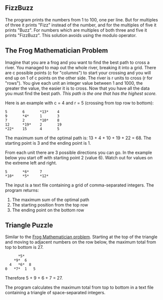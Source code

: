 FizzBuzz
--------

The program prints the numbers from 1 to 100, one per line. But for multiples
of three it prints "Fizz" instead of the number, and for the multiples of five it prints "Buzz". 
For numbers which are multiples of both three and five it prints "FizzBuzz". This solution avoids 
using the modulo operator.

The Frog Mathematician Problem
------------------------------

Imagine that you are a frog and you want to find the best path to cross a river. 
You managed to map out the whole river, breaking it into a grid.
There are c possible points (c for "columns") to start your crossing and you will end up on 1 of c 
points on the other side. The river is r units to cross (r for "rows"). 
You give each unit an integer value between 1 and 1000, the greater the value, the easier it is to 
cross. Now that you have all the data you must find the best path. 
*This path is the one that has the highest score.*

Here is an example with c = 4 and r = 5 (crossing from top row to bottom):

	5		6		*13*	4
	9		*4*		1		3
	7		2		*10*	8
	12		*19*	2		19
	*22*	15		4		5

The maximum sum of the optimal path is:
	13 + 4 + 10 + 19 + 22 = 68.
The starting point is 3 and the ending point is 1.

From each unit there are 3 possible directions you can go. In the example below you start off with 
starting point 2 (value 6).  Watch out for values on the extreme left and right.

	5		*6*		7
	*10*	*5*		*12*

The input is a text file containing a grid of comma-separated integers. The program returns:

1. The maximum sum of the optimal path
2. The starting position from the top row
3. The ending point on  the bottom row

Triangle Puzzle
---------------
Similar to the [Frog Mathematician problem](#the-frog-mathematician-problem). 
Starting at the top of the triangle and moving to adjacent numbers on the row below, 
the maximum total from top to bottom is 27.

	      *5*
		*9*  6
	  4   *6*  8
	0   *7*  1   5

Therefore 5 + 9 + 6 + 7 = 27.

The program calculates the maximum total from top to bottom in a text file containing a triangle 
of space-separated integers.
